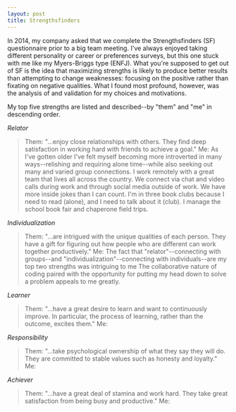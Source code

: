 ```yaml
---
layout: post
title: Strengthsfinders
---
```

In 2014, my company asked that we complete the Strengthsfinders (SF) questionnaire prior to a big team meeting. I've always enjoyed taking different personality or career or preferences surveys, but this one stuck with me like my Myers-Briggs type (ENFJ). What you're supposed to get out of SF is the idea that maximizing strengths is likely to produce better results than attempting to change weaknesses: focusing on the positive rather than fixating on negative qualities. What I found most profound, however, was the analysis of and validation for my choices and motivations.

My top five strengths are listed and described--by "them" and "me" in descending order.

*Relator*
>Them: "...enjoy close relationships with others. They find deep satisfaction in working hard with friends to achieve a goal."
>Me: As I've gotten older I've felt myself becoming more introverted in many ways--relishing and requiring alone time--while also seeking out many and varied group connections. I work remotely with a great team that lives all across the country. We connect via chat and video calls during work and through social media outside of work. We have more inside jokes than I can count. I'm in three book clubs because I need to read (alone), and I need to talk about it (club). I manage the school book fair and chaperone field trips. 

*Individualization*
>Them: "...are intrigued with the unique qualities of each person. They have a gift for figuring out how people who are different can work together productively."
>Me: The fact that "relator"--connecting with groups--and "individualization"--connecting with individuals--are my top two strengths was intriguing to me
The collaborative nature of coding paired with the opportunity for putting my head down to solve a problem appeals to me greatly.

*Learner*
>Them: "...have a great desire to learn and want to continuously improve. In particular, the process of learning, rather than the outcome, excites them."
>Me:

*Responsibility*
>Them: "...take psychological ownership of what they say they will do. They are committed to stable values such as honesty and loyalty."
>Me: 

*Achiever*
>Them: "...have a great deal of stamina and work hard. They take great satisfaction from being busy and productive."
>Me: 
